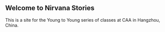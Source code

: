 ## Welcome to Nirvana Stories

This is a site for the Young to Young series of classes at CAA in Hangzhou, China. 
